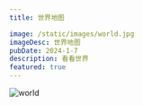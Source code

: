 ```yaml
---
title: 世界地图

image: /static/images/world.jpg
imageDesc: 世界地图
pubDate: 2024-1-7
description: 看看世界
featured: true
---
```


<img src="https://cdn.jsdelivr.net/gh/SUNSIR007/picx-images-hosting@master/20240126/world.3oa14qnpv700.jpg" alt="world" />
